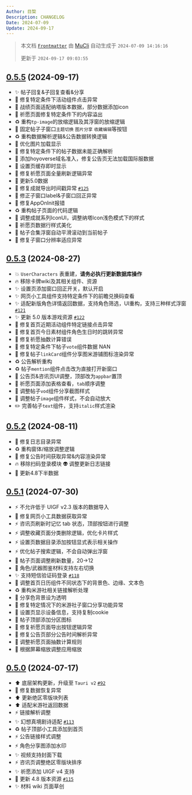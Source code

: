```yaml
---
Author: 目棃
Description: CHANGELOG
Date: 2024-07-09
Update: 2024-09-17
---
```


> 本文档 [`Frontmatter`](https://github.com/BTMuli/MuCli#Frontmatter) 由 [MuCli](https://github.com/BTMuli/Mucli) 自动生成于 `2024-07-09 14:16:16`
>
> 更新于 `2024-09-17 09:03:55`

## [0.5.5](https://github.com/BTMuli/TeyvatGuide/releases/v0.5.5) (2024-09-17)

- ✨ 帖子回复&子回复查看&分享
- 🐛 修复特定条件下活动组件点击异常
- 💄 战绩页面适配纳塔版本数据，部分数据添加icon
- 💄 祈愿页面修复特定条件下的内容溢出
- ♻️ 重构`tp-image`的放缩逻辑及其浮窗的放缩逻辑
- 💄 固定帖子子窗口`主题切换` `图片分享` `收藏编辑`等按钮
- ♻️ 重构数据解析逻辑&公告数据转换逻辑
- 💄 优化图片加载显示
- 🐛 修复特定条件下的帖子数据未能正确解析
- 🐛 添加hoyoverse域名准入，修复公告页无法加载国际服数据
- 🎨 设置页缓存即时显示
- 🐛 修复祈愿页面全量刷新逻辑异常
- 🍱 更新5.0数据
- 🐛 修复成就导出时间戳异常 [`#125`](https://github.com/BTMuli/TeyvatGuide/issues/125)
- 🐛 修正子窗口label&子窗口回正异常
- 🐛 修复AppOnInit报错
- ♻️ 重构帖子页面的代码逻辑
- 💄 调整成就系列IconUI，调整纳塔Icon浅色模式下的样式
- 💄 祈愿页数据行样式美化
- 🎨 帖子合集浮窗自动平滑滚动到当前帖子
- 🐛 修复子窗口分辨率适应异常

## [0.5.3](https://github.com/BTMuli/TeyvatGuide/releases/v0.5.3) (2024-08-27)

- 💥 `UserCharacters` 表重建，**请务必执行更新数据库操作**
- 🔥 移除卡牌wiki及其相关组件、资源
- ✨ 设置页添加窗口回正开关，默认开启
- ✨ 网页小工具组件支持特定条件下的前瞻兑换码查看
- ✨ 适配新版角色详情返回数据，支持角色筛选，UI重构，支持三种样式浮窗 [`#121`](https://github.com/BTMuli/TeyvatGuide/issues/121)
- ✨ 更新 5.0 版本游戏资源 [`#122`](https://github.com/BTMuli/TeyvatGuide/issues/122)
- 🐛 修复首页近期活动组件特定链接点击异常
- 🐛 修复首页今日素材组件角色生日时的跳转异常
- 🐛 修复祈愿抽数计算错误
- 🐛 修复特定条件下帖子`vote`组件数据 NAN
- 🐛 修复帖子`linkCard`组件分享图米游铺图标渲染异常
- ♻️ 公告解析重构
- ♻️ 帖子`mention`组件点击改为直接打开新窗口
- 💄 公告页&咨讯页UI调整，顶部改为`appbar`置顶
- 💄 祈愿页面添加表格查看，`tab`顺序调整
- 💄 调整帖子`vod`组件分享截图样式
- 💄 调整帖子`image`组件样式，不会自动放大
- ✏️ 完善帖子`text`组件，支持`italic`样式渲染

## [0.5.2](https://github.com/BTMuli/TeyvatGuide/releases/v0.5.2) (2024-08-11)

- 🐛 修复日志目录异常
- ♻️ 重构窗体/缩放调整逻辑
- 🐛 修复公告时间获取异常&内容渲染异常
- 🔥 移除扫码登录模块
  👽️ 调整更新日志链接
- 🍱 更新4.8下半数据

## [0.5.1](https://github.com/BTMuli/TeyvatGuide/releases/v0.5.1) (2024-07-30)

- ⚡️ 不允许低于 UIGF v2.3 版本的数据导入
- 🐛 修复网页小工具数据获取异常
- ⚡️ 咨讯页刷新时记忆 tab 状态，顶部按钮进行调整
- ⚡️ 调整收藏页面分类删除逻辑，优化卡片样式
- ⚡️ 设置页数据目录添加按钮显式表示相关操作
- ⚡️ 优化帖子搜索逻辑，不会自动弹出浮窗
- 💄 帖子页面调整刷新数量，20→12
- 💄 角色/武器图鉴材料支持左右切换
- ✨ 支持短信验证码登录 [`#118`](https://github.com/BTMuli/TeyvatGuide/issues/118)
- 💄 调整首页日历组件不同状态下的背景色、边缘、文本色
- ♻️ 重构米游社相关链接解析处理
- 💄 分享色背景设为透明
- 🐛 修复特定情况下的米游社子窗口分享功能异常
- 💄 设置页显示设备信息，支持复制cookie
- 💄 帖子顶部添加分区图标
- 🐛 修复祈愿页面导出按钮逻辑异常
- 🐛 修复公告页部分公告时间解析异常
- 🐛 调整祈愿页面抽数计算规则
- 💄 根据屏幕缩放调整应用缩放

## [0.5.0](https://github.com/BTMuli/TeyvatGuide/releases/v0.5.0) (2024-07-17)

- ⬆️ 底层架构更新，升级至 `Tauri v2` [`#92`](https://github.com/BTMuli/TeyvatGuide/issues/92)
- 🐛 修复数据恢复异常
- ⬆️ 更新绝区零版块列表
- ⬆️ 适配米游社返回数据
- ⚡️ 链接解析调整
- ✨ 幻想真境剧诗适配 [`#113`](https://github.com/BTMuli/TeyvatGuide/issues/113)
- ♻️ 帖子顶部小工具添加到首页
- ⚡️ 公告链接样式调整
- ⚡️ 角色分享图添加水印
- ✨ 视频支持封面下载
- ⚡️ 咨讯页调整绝区零版块排序
- ✨ 祈愿添加 UIGF v4 支持
- 🍱 更新 4.8 版本资源 [`#115`](https://github.com/BTMuli/TeyvatGuide/issues/115)
- ✨ 材料 wiki 页面草创
